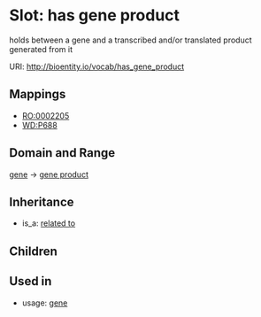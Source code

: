 # Slot: has gene product


holds between a gene and a transcribed and/or translated product generated from it

URI: http://bioentity.io/vocab/has_gene_product
## Mappings

 * [RO:0002205](http://purl.obolibrary.org/obo/RO_0002205)
 * [WD:P688](http://purl.obolibrary.org/obo/WD_P688)
## Domain and Range

[gene](Gene.md) -> [gene product](GeneProduct.md)
## Inheritance

 *  is_a: [related to](related_to.md)
## Children

## Used in

 *  usage: [gene](Gene.md)
